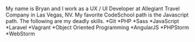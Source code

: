My name is Bryan and I work as a UX / UI Developer at Allegiant Travel Company in Las Vegas, NV. My favorite CodeSchool path is the Javascript path. The following are my deadly skills.
*Git
*PHP
*Sass
*JavaScript
*Laravel
*Vagrant
*Object Oriented Programming
*AngularJS
*PHPStorm
*WebStorm
